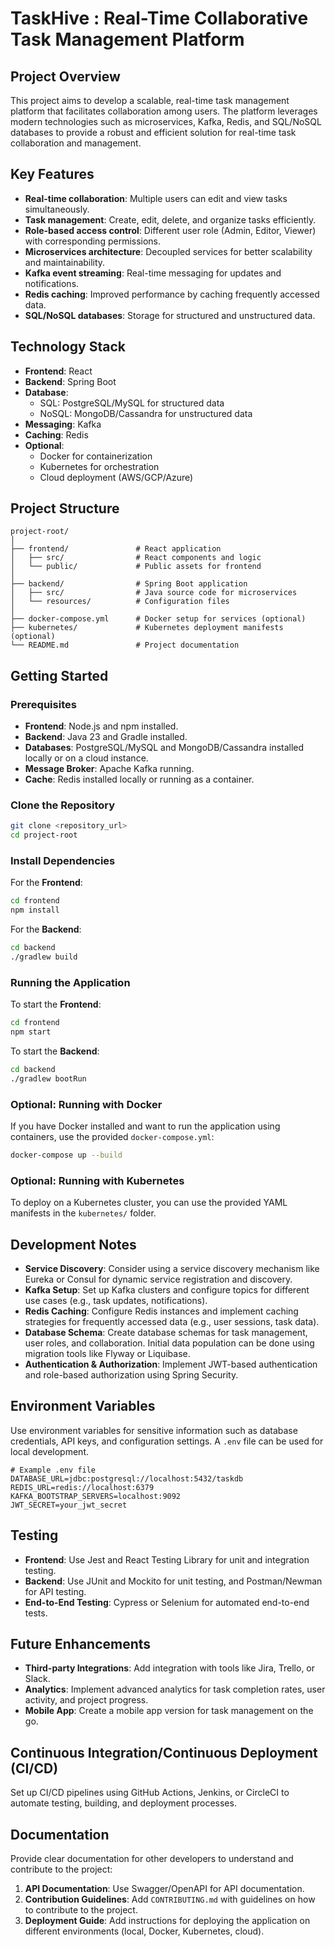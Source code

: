 # TaskHive : Real-Time Collaborative Task Management Platform

## Project Overview

This project aims to develop a scalable, real-time task management platform that facilitates collaboration among users. The platform leverages modern technologies such as microservices, Kafka, Redis, and SQL/NoSQL databases to provide a robust and efficient solution for real-time task collaboration and management.

## Key Features

- **Real-time collaboration**: Multiple users can edit and view tasks simultaneously.
- **Task management**: Create, edit, delete, and organize tasks efficiently.
- **Role-based access control**: Different user role (Admin, Editor, Viewer) with corresponding permissions.
- **Microservices architecture**: Decoupled services for better scalability and maintainability.
- **Kafka event streaming**: Real-time messaging for updates and notifications.
- **Redis caching**: Improved performance by caching frequently accessed data.
- **SQL/NoSQL databases**: Storage for structured and unstructured data.

## Technology Stack

- **Frontend**: React
- **Backend**: Spring Boot
- **Database**: 
  - SQL: PostgreSQL/MySQL for structured data
  - NoSQL: MongoDB/Cassandra for unstructured data
- **Messaging**: Kafka
- **Caching**: Redis
- **Optional**:
  - Docker for containerization
  - Kubernetes for orchestration
  - Cloud deployment (AWS/GCP/Azure)

## Project Structure

```
project-root/
│
├── frontend/               # React application
│   ├── src/                # React components and logic
│   └── public/             # Public assets for frontend
│
├── backend/                # Spring Boot application
│   ├── src/                # Java source code for microservices
│   └── resources/          # Configuration files
│
├── docker-compose.yml      # Docker setup for services (optional)
├── kubernetes/             # Kubernetes deployment manifests (optional)
└── README.md               # Project documentation
```

## Getting Started

### Prerequisites

- **Frontend**: Node.js and npm installed.
- **Backend**: Java 23 and Gradle installed.
- **Databases**: PostgreSQL/MySQL and MongoDB/Cassandra installed locally or on a cloud instance.
- **Message Broker**: Apache Kafka running.
- **Cache**: Redis installed locally or running as a container.

### Clone the Repository

```bash
git clone <repository_url>
cd project-root
```

### Install Dependencies

For the **Frontend**:

```bash
cd frontend
npm install
```

For the **Backend**:

```bash
cd backend
./gradlew build
```

### Running the Application

To start the **Frontend**:

```bash
cd frontend
npm start
```

To start the **Backend**:

```bash
cd backend
./gradlew bootRun
```

### Optional: Running with Docker

If you have Docker installed and want to run the application using containers, use the provided `docker-compose.yml`:

```bash
docker-compose up --build
```

### Optional: Running with Kubernetes

To deploy on a Kubernetes cluster, you can use the provided YAML manifests in the `kubernetes/` folder.

## Development Notes

- **Service Discovery**: Consider using a service discovery mechanism like Eureka or Consul for dynamic service registration and discovery.
- **Kafka Setup**: Set up Kafka clusters and configure topics for different use cases (e.g., task updates, notifications).
- **Redis Caching**: Configure Redis instances and implement caching strategies for frequently accessed data (e.g., user sessions, task data).
- **Database Schema**: Create database schemas for task management, user roles, and collaboration. Initial data population can be done using migration tools like Flyway or Liquibase.
- **Authentication & Authorization**: Implement JWT-based authentication and role-based authorization using Spring Security.

## Environment Variables

Use environment variables for sensitive information such as database credentials, API keys, and configuration settings. A `.env` file can be used for local development.

```env
# Example .env file
DATABASE_URL=jdbc:postgresql://localhost:5432/taskdb
REDIS_URL=redis://localhost:6379
KAFKA_BOOTSTRAP_SERVERS=localhost:9092
JWT_SECRET=your_jwt_secret
```

## Testing

- **Frontend**: Use Jest and React Testing Library for unit and integration testing.
- **Backend**: Use JUnit and Mockito for unit testing, and Postman/Newman for API testing.
- **End-to-End Testing**: Cypress or Selenium for automated end-to-end tests.

## Future Enhancements

- **Third-party Integrations**: Add integration with tools like Jira, Trello, or Slack.
- **Analytics**: Implement advanced analytics for task completion rates, user activity, and project progress.
- **Mobile App**: Create a mobile app version for task management on the go.
  
## Continuous Integration/Continuous Deployment (CI/CD)

Set up CI/CD pipelines using GitHub Actions, Jenkins, or CircleCI to automate testing, building, and deployment processes.

## Documentation

Provide clear documentation for other developers to understand and contribute to the project:

1. **API Documentation**: Use Swagger/OpenAPI for API documentation.
2. **Contribution Guidelines**: Add `CONTRIBUTING.md` with guidelines on how to contribute to the project.
3. **Deployment Guide**: Add instructions for deploying the application on different environments (local, Docker, Kubernetes, cloud).



